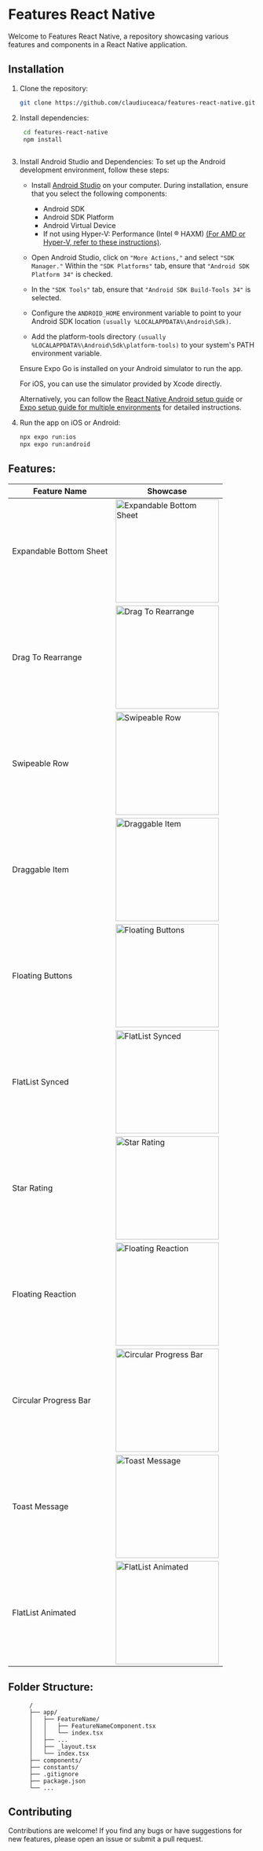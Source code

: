 # Features React Native 
Welcome to Features React Native, a repository showcasing various features and components in a React Native  application.

## Installation
1. Clone the repository:
   ```bash
   git clone https://github.com/claudiuceaca/features-react-native.git

2. Install dependencies:
   ```bash
    cd features-react-native
    npm install
 
3. Install Android Studio and Dependencies:
 To set up the Android development environment, follow these steps:

    * Install [Android Studio](https://developer.android.com/studio/index.html) on your computer. During installation, ensure that you select the following components:
      - Android SDK
      - Android SDK Platform
      - Android Virtual Device
      - If not using Hyper-V: Performance (Intel ® HAXM) [(For AMD or Hyper-V, refer to these instructions)](https://android-developers.googleblog.com/2018/07/android-emulator-amd-processor-hyper-v.html).

    * Open Android Studio, click on `"More Actions,"` and select `"SDK Manager."` Within the `"SDK Platforms"` tab, ensure that `"Android SDK Platform 34"` is checked.

    * In the `"SDK Tools"` tab, ensure that `"Android SDK Build-Tools 34"` is selected.

    * Configure the `ANDROID_HOME` environment variable to point to your Android SDK location `(usually %LOCALAPPDATA%\Android\Sdk)`.

    * Add the platform-tools directory `(usually %LOCALAPPDATA%\Android\Sdk\platform-tools)` to your system's PATH environment variable.
     
     Ensure Expo Go is installed on your Android simulator to run the app.
   
     For iOS, you can use the simulator provided by Xcode directly.
   
     Alternatively, you can follow the [React Native Android setup guide](https://reactnative.dev/docs/environment-setup?guide=native) or [Expo setup guide for multiple environments](https://docs.expo.dev/get-started/set-up-your-environment/) for detailed instructions.

  
4. Run the app on iOS or Android:
     ```bash
     npx expo run:ios
     npx expo run:android

## Features:

| Feature Name            | Showcase                                                                                     |
|-------------------------|-------------------------------------------------------------------------------------------|
| Expandable Bottom Sheet | <img src="/app/BottomSheet/DemoBottomSheet.gif" alt="Expandable Bottom Sheet" width="210"/> |
| Drag To Rearrange       | <img src="/app/DragToRearrange/DemoToRearrange.gif" alt="Drag To Rearrange" width="210"/>        |
| Swipeable Row       | <img src="/app/SwipeableRow/DemoSwipeableRow.gif" alt="Swipeable Row" width="210"/>        |
| Draggable Item       | <img src="/app/DraggableItem/DemoDraggableItem.gif" alt="Draggable Item" width="210"/>        |
| Floating Buttons       | <img src="/app/FloatingButtons/DemoFloatingButtons.gif" alt="Floating Buttons" width="210"/>        |
| FlatList Synced       | <img src="/app/FLatListSynced/DemoFlatListSynced.gif" alt="FlatList Synced" width="210"/>        |
| Star Rating       | <img src="/app/StarRating/DemoStarRating.gif" alt="Star Rating" width="210"/>        |
| Floating Reaction       | <img src="/app/FloatingReaction/DemoFloatingReaction.gif" alt="Floating Reaction" width="210"/>        |
| Circular Progress Bar      | <img src="/app/CircularProgressBar/DemoCircularProgressbar.gif" alt="Circular Progress Bar" width="210"/>        |
| Toast Message      | <img src="/app/ToastMessage/DemoToastMessage.gif" alt="Toast Message" width="210"/>        |
| FlatList Animated      | <img src="/app/FlatListAnimated/DemoFlatListAnimated.gif" alt="FlatList Animated" width="210"/>        |

## Folder Structure:
          /                                         
          ├── app/
          │   ├── FeatureName/
          │   │   ├── FeatureNameComponent.tsx
          │   │   └── index.tsx
          │   ├── ...
          │   ├── _layout.tsx
          │   └── index.tsx  
          ├── components/  
          ├── constants/          
          ├── .gitignore
          ├── package.json                  
          └── ...

## Contributing
Contributions are welcome! If you find any bugs or have suggestions for new features, please open an issue or submit a pull request.
